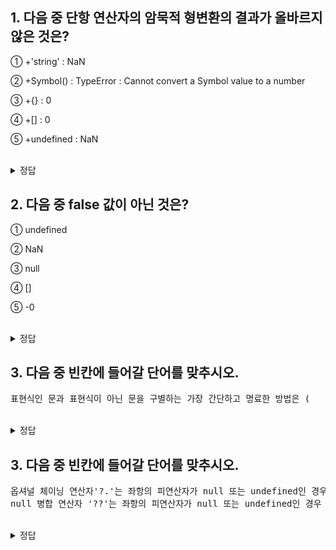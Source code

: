 ## 1. 다음 중 단항 연산자의 암묵적 형변환의 결과가 올바르지 않은 것은?

① +'string' : NaN

② +Symbol() : TypeError : Cannot convert a Symbol value to a number

③ +{} : 0

④ +[] : 0

⑤ +undefined : NaN

<br/>
<details>
<summary>정답</summary>
<pre>
③번.
+{} : NaN
</pre>
</details>

## 2. 다음 중 false 값이 아닌 것은?

① undefined

② NaN

③ null

④ []

⑤ -0

<br/>
<details>
<summary>정답</summary>
<pre>
④번.
false로 취급되는 값은 다음과 같다.
- false
- undefined
- null
- 0, -0
- NaN
- ‘’(빈 문자열) 
→ *[](빈 배열)은 true
</pre>
</details>

## 3. 다음 중 빈칸에 들어갈 단어를 맞추시오.

<pre>
표현식인 문과 표현식이 아닌 문을 구별하는 가장 간단하고 명료한 방법은 (                 ) 이다.
</pre>

<br/>
<details>
<summary>정답</summary>
<pre>
'변수에 할당해보는 것'
- 표현식인 문은 값으로 평가되므로 변수 할당 가능
- 표현식이 아닌 문은 변수 할당 시 에러 발생
</pre>
</details>

## 3. 다음 중 빈칸에 들어갈 단어를 맞추시오.

<pre>
옵셔널 체이닝 연산자'?.'는 좌항의 피연산자가 null 또는 undefined인 경우 (         ) 를 반환하고, 그렇지 않으면 우측의 프로퍼티를 이어간다. 
null 병합 연산자 '??'는 좌항의 피연산자가 null 또는 undefined인 경우 (         ) 를 반환하고 그렇지 않으면 좌항의 피연산자를 반환한다.
</pre>

<br/>
<details>
<summary>정답</summary>
<pre>
'undefined', '우항의 피연산자'
</pre>
</details>